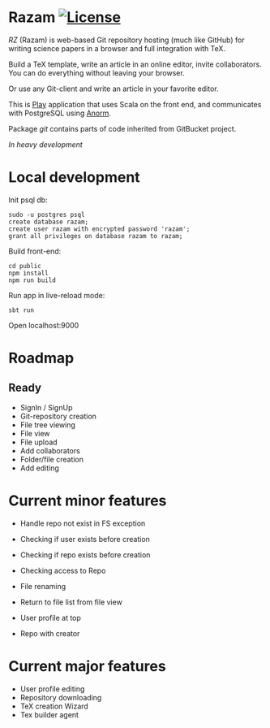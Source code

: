 Razam [![License](https://img.shields.io/badge/License-Apache%202.0-blue.svg)](https://github.com/razam/razam/blob/master/LICENSE)
=====

*RZ* (Razam) is web-based Git repository hosting (much like GitHub) for writing science papers in a browser and full integration with TeX.

Build a TeX template, write an article in an online editor, invite collaborators. You can do everything without leaving your browser.

Or use any Git-client and write an article in your favorite editor.

This is [Play](https://playframework.com/documentation/latest/Home) application that uses Scala on the front end, and communicates with PostgreSQL using [Anorm](https://playframework.github.io/anorm/).

Package *git* contains parts of code inherited from GitBucket project.

*In heavy development*

# Local development

Init psql db:

```
sudo -u postgres psql
create database razam;
create user razam with encrypted password 'razam';
grant all privileges on database razam to razam;
```

Build front-end:

```
cd public
npm install
npm run build
```

Run app in live-reload mode:

```
sbt run
```

Open localhost:9000

# Roadmap

## Ready

* SignIn / SignUp
* Git-repository creation
* File tree viewing
* File view
* File upload
* Add collaborators
* Folder/file creation
* Add editing

# Current minor features

* Handle repo not exist in FS exception
* Checking if user exists before creation
* Checking if repo exists before creation
* Checking access to Repo

* File renaming
* Return to file list from file view
* User profile at top
* Repo with creator

# Current major features

* User profile editing
* Repository downloading
* TeX creation Wizard
* Tex builder agent
